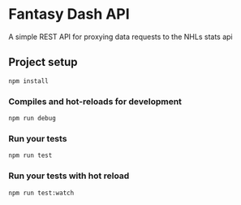 # Fantasy Dash API

A simple REST API for proxying data requests to the NHLs stats api


## Project setup
```
npm install
```

### Compiles and hot-reloads for development
```
npm run debug
```

### Run your tests
```
npm run test
```

### Run your tests with hot reload
```
npm run test:watch
```
